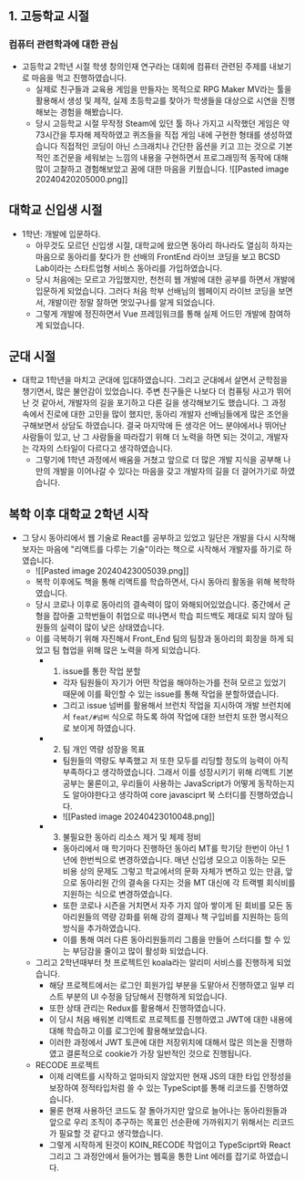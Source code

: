 ## 1. 고등학교 시절
### 컴퓨터 관련학과에 대한 관심

* 고등학교 2학년 시절 학생 창의인재 연구라는 대회에 컴퓨터 관련된 주제를 내보기로 마음을 먹고 진행하였습니다.
	* 실제로 친구들과 교육용 게임을 만들자는 목적으로 RPG Maker MV라는 툴을 활용해서 생성 및 제작, 실제 초등학교를 찾아가 학생들을 대상으로 시연을 진행해보는 경험을 해봤습니다.
	* 당시 고등학교 시절 무작정 Steam에 있던 툴 하나 가지고 시작했던 게임은 약 73시간을 투자해 제작하였고 퀴즈들을 직접 게임 내에 구현한 형태를 생성하였습니다
	직접적인 코딩이 아닌 스크래치나 간단한 옵션을 키고 끄는 것으로 기본적인 조건문을 세워보는 느낌의 내용을 구현하면서 프로그래밍적 동작에 대해 많이 고찰하고 경험해보았고 꿈에 대한 마음을 키웠습니다.
![[Pasted image 20240420205000.png]]

## 대학교 신입생 시절
* 1학년: 개발에 입문하다.
	*  아무것도 모르던 신입생 시절, 대학교에 왔으면 동아리 하나라도 열심히 하자는 마음으로 동아리를 찾다가 한 선배의 FrontEnd 라이브 코딩을 보고 BCSD Lab이라는 스타트업형 서비스 동아리를 가입하였습니다.
	* 당시 처음에는 모르고 가입했지만, 천천히 웹 개발에 대한 공부를 하면서 개발에 입문하게 되었습니다. 그러다 처음 학부 선배님의 웹페이지 라이브 코딩을 보면서, 개발이란 정말 잘하면 멋있구나를 알게 되었습니다.
	* 그렇게 개발에 정진하면서 Vue 프레임워크를 통해 실제 어드민 개발에 참여하게 되었습니다.


##  군대 시절
* 대학교 1학년을 마치고 군대에 입대하였습니다. 그리고 군대에서 살면서 군학점을 챙기면서, 많은 불안감이 있었습니다. 주변 친구들은 나보다 더 컴퓨팅 사고가 뛰어난 것 같아서, 개발자의 길을 포기하고 다른 길을 생각해보기도 했습니다. 그 과정 속에서 진로에 대한 고민을 많이 했지만, 동아리 개발자 선배님들에게 많은 조언을 구해보면서 상담도 하였습니다. 결국 마지막에 든 생각은 어느 분야에서나 뛰어난 사람들이 있고, 난 그 사람들을 따라잡기 위해 더 노력을 하면 되는 것이고, 개발자는 각자의 스타일이 다르다고 생각하였습니다.
	* 그렇기에 1학년 과정에서 배움을 거쳤고 앞으로 더 많은 개발 지식을 공부해 나만의 개발을 이어나갈 수 있다는 마음을 갖고 개발자의 길을 더 걸어가기로 하였습니다.
 
## 복학 이후 대학교 2학년 시작
* 그 당시 동아리에서 웹 기술로 React를 공부하고 있었고 일단은 개발을 다시 시작해보자는 마음에 "리액트를 다루는 기술"이라는 책으로 시작해서 개발자를 하기로 하였습니다.
	* ![[Pasted image 20240423005039.png]]
	* 복학 이후에도 책을 통해 리액트를 학습하면서, 다시 동아리 활동을 위해 복학하였습니다.
	* 당시 코로나 이후로 동아리의 결속력이 많이 와해되어있었습니다. 중간에서 균형을 잡아줄 고학번들이 취업으로 떠나면서 학습 피드백도 제대로 되지 않아 팀원들의 실력이 많이 낮은 상태였습니다.
	* 이를 극복하기 위해 자진해서 Front_End 팀의 팀장과 동아리의 회장을 하게 되었고 팀 협업을 위해 많은 노력을 하게 되었습니다.
		* 1. issue를 통한 작업 분할
			* 각자 팀원들이 자기가 어떤 작업을 해야하는가를 전혀 모르고 있었기 때문에 이를 확인할 수 있는 issue를 통해 작업을 분할하였습니다.
			* 그리고 issue 넘버를 활용해서 브런치 작업을 지시하여 개발 브런치에서 `feat/#넘버` 식으로 하도록 하여 작업에 대한 브런치 또한 명시적으로 보이게 하였습니다.
		* 2. 팀 개인 역량 성장을 목표
			* 팀원들의 역량도 부족했고 저 또한 모두를 리딩할 정도의 능력이 아직 부족하다고 생각하였습니다. 그래서 이를 성장시키기 위해 리액트 기본 공부는 물론이고, 우리들이 사용하는 JavaScript가 어떻게 동작하는지도 알아야한다고 생각하여 core javasciprt 북 스터디를 진행하였습니다. 
			* ![[Pasted image 20240423010048.png]]
		* 3. 불필요한 동아리 리소스 제거 및 체제 정비
			* 동아리에서 매 학기마다 진행하던 동아리 MT를 학기당 한번이 아닌 1년에 한번씩으로 변경하였습니다. 매년 신입생 모으고 이동하는 모든 비용 상의 문제도 그렇고 학교에서의 문화 자체가 변하고 있는 만큼, 앞으로 동아리원 간의 결속을 다지는 것을 MT 대신에 각 트랙별 회식비를 지원하는 식으로 변경하였습니다.
			* 또한 코로나 시즌을 거치면서 자주 가지 않아 쌓이게 된 회비를 모든 동아리원들의 역량 강화를 위해 강의 결제나 책 구입비를 지원하는 등의 방식을 추가하였습니다.
			* 이를 통해 여러 다른 동아리원들끼리 그룹을 만들어 스터디를 할 수 있는 부담감을 줄이고 많이 활성화 되었습니다.
	* 그리고 2학년때부터 첫 프로젝트인 koala라는 알리미 서비스를 진행하게 되었습니다.
		* 해당 프로젝트에서는 로그인 회원가입 부분을 도맡아서 진행하였고 일부 리스트 부분의 UI 수정을 담당해서 진행하게 되었습니다.
		* 또한 상태 관리는 Redux를 활용해서 진행하였습니다.
		* 이 당시 처음 배워본 리액트로 프로젝트를 진행하였고 JWT에 대한 내용에 대해 학습하고 이를 로그인에 활용해보았습니다.
		* 이러한 과정에서 JWT 토큰에 대한 저장위치에 대해서 많은 의논을 진행하였고 결론적으로 cookie가 가장 일반적인 것으로 진행됩니다.
	* RECODE 프로젝트
		* 이제 리액트를 시작하고 얼마되지 않았지만 현재 JS의 대한 타입 안정성을 보장하여 정적타입처럼 쓸 수 있는 TypeScipt를 통해 리코드를 진행하였습니다.
		* 물론 현재 사용하던 코드도 잘 돌아가지만 앞으로 늘어나는 동아리원들과 앞으로 우리 조직이 추구하는 목표인 선순환에 가까워지기 위해서는 리코드가 필요할 것 같다고 생각했습니다.
		* 그렇게 시작하게 된것이 KOIN_RECODE 작업이고 TypeSciprt와 React 그리고 그 과정안에서 들어가는 웹훅을 통한 Lint 에러를 잡기로 하였습니다.

##